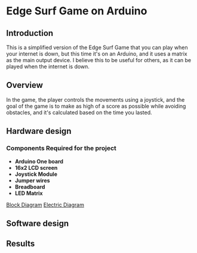 # Edge Surf Game on Arduino

## Introduction
This is a simplified version of the Edge Surf Game that you can play when your internet is down, but this time it's on an Arduino, and it uses a matrix as the main output device. I believe this to be useful for others, as it can be played when the internet is down.

## Overview

In the game, the player controls the movements using a joystick, and the goal of the game is to make as high of a score as possible while avoiding obstacles, and it's calculated based on the time you lasted. 

## Hardware design

### Components Required for the project

- **Arduino One board**
- **16x2 LCD screen**
- **Joystick Module**
- **Jumper wires**
- **Breadboard**
- **LED Matrix**

[Block Diagram](images/DiagramBlock.jpg)
[Electric Diagram](images/ElectricDiagram.jpg)

## Software design

## Results
